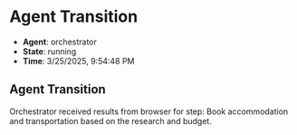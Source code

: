 # Agent Transition

- **Agent**: orchestrator
- **State**: running
- **Time**: 3/25/2025, 9:54:48 PM

## Agent Transition

Orchestrator received results from browser for step: Book accommodation and transportation based on the research and budget.

